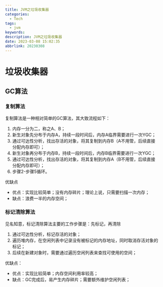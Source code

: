 ```yaml
---
title: JVM之垃圾收集器
categories: 
  - Tech
tags: 
  - jvm
keywords: 
description: JVM之垃圾收集器
date: 2023-03-08 15:02:35
abbrlink: 20230308
---
```

# 垃圾收集器
## GC算法
### 复制算法
复制算法是一种相对简单的GC算法，其大致流程如下：
1. 内存一分为二，称之A、B；
2. 新生对象先分布于内存A，持续一段时间后，内存A临界需要进行一次YGC；
3. 通过可达性分析，找出存活的对象，将其复制到内存B（A不用管，后续直接分配内存即可）；
4. 新生对象再分布于内存B，持续一段时间后，内存B临界需要进行一次YGC；
5. 通过可达性分析，找出存活的对象，将其复制到内存A（B不用管，后续直接分配内存即可）；
6. 步骤2-步骤5循环。

优缺点
* 优点：实现比较简单；没有内存碎片；理论上说，只需要扫描一次内存；
* 缺点：浪费一半的内存空间；

### 标记清除算法
见名知意，标记清除算法主要的工作步骤是：先标记，再清除
1. 通过可达性分析，标记存活的对象；
2. 遍历堆内存，在空闲列表中记录没有被标记的内存地址，同时取消存活对象的标记；
3. 后续在新建对象时，需要通过遍历空闲列表来查找可使用的空间；

优缺点：
* 优点：实现比较简单；内存空间利用率较高；
* 缺点：GC完成后，易产生内存碎片；需要额外维护空闲列表；


